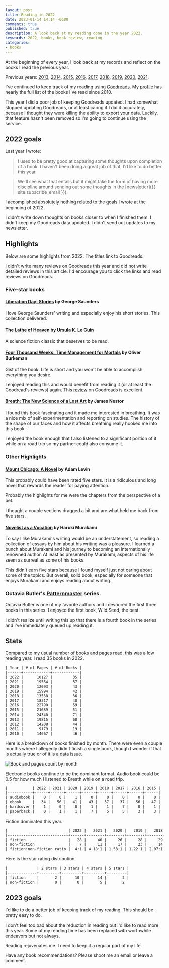 ```yaml
---
layout: post
title: Reading in 2022
date: 2023-01-14 14:14 -0600
comments: true
published: true
description: A look back at my reading done in the year 2022.
keywords: 2022, books, book review, reading
categories:
- books
---
```


At the beginning of every year, I look back at my records and reflect on the books I read the previous year.

Previous years: [2013](/blog/2014/01/01/using-incanter-to-review-my-2013-reading/), [2014](/blog/2015/01/08/reading-in-2014/), [2015](/blog/2016/03/13/reading-in-2015/), [2016](/blog/2017/01/04/reading-in-2016/), [2017](/blog/2018/03/03/reading-in-2017/), [2018](/blog/2019/01/21/reading-in-2018/), [2019](/blog/2020/01/11/reading-in-2019/), [2020](/blog/2021/01/24/reading-in-2020/), [2021](/blog/2022/01/02/reading-in-2021/).

I've continued to keep track of my reading using [Goodreads](http://goodreads.com).
My [profile](https://www.goodreads.com/user/show/3431614-jake-mccrary) has nearly the full list of the books I've read since 2010.

This year I did a poor job of keeping Goodreads updated.
I had somewhat stopped updating Goodreads, or at least caring if I did it accurately, because I thought they were killing the ability to export your data.
Luckily, that feature hasn't been removed so I'm going to continue using the service.

## 2022 goals

Last year I wrote:

> I used to be pretty good at capturing some thoughts upon completion of a book.
> I haven't been doing a great job of that.
> I'd like to do better this year.

> We'll see what that entails but it might take the form of having more discipline around sending out some thoughts in the [newsletter]({{ site.subscribe_email }}).

I accomplished absolutely nothing related to the goals I wrote at the beginning of 2022.

I didn't write down thoughts on books closer to when I finished them.
I didn't keep my Goodreads data updated.
I didn't send out updates to my newsletter.

## Highlights

Below are some highlights from 2022.
The titles link to Goodreads.

I didn't write many reviews on Goodreads this year and did not write detailed reviews in this article.
I'd encourage you to click the links and read reviews on Goodreads.

### Five-star books

#### [Liberation Day: Stories](https://www.goodreads.com/book/show/61033655-liberation-day) by George Saunders

I love George Saunders' writing and especially enjoy his short stories.
This collection delivered.

#### [The Lathe of Heaven](https://www.goodreads.com/book/show/53513520-the-lathe-of-heaven) by Ursula K. Le Guin

A science fiction classic that deserves to be read.

#### [Four Thousand Weeks: Time Management for Mortals](https://www.goodreads.com/book/show/55742688-four-thousand-weeks) by Oliver Burkeman

Gist of the book: Life is short and you won't be able to accomplish everything you desire.

I enjoyed reading this and would benefit from reading it (or at least the Goodread's reviews) again.
This [review](https://www.goodreads.com/review/show/4224854256?book_show_action=true) on Goodreads is excellent.

#### [Breath: The New Science of a Lost Art](https://www.goodreads.com/book/show/51202930-breath) by James Nestor

I found this book fascinating and it made me interested in breathing.
It was a nice mix of self-experimentation and reporting on studies.
The history of the shape of our faces and how it affects breathing really hooked me into this book.

I enjoyed the book enough that I also listened to a significant portion of it while on a road trip so my partner could also consume it.

### Other Highlights

#### [Mount Chicago: A Novel](https://www.goodreads.com/book/show/61741867-mount-chicago) by Adam Levin

This probably could have been rated five stars.
It is a ridiculous and long novel that rewards the reader for paying attention.

Probably the highlights for me were the chapters from the perspective of a pet.

I thought a couple sections dragged a bit and are what held me back from five stars.

#### [Novelist as a Vocation](https://www.goodreads.com/book/show/60387334-novelist-as-a-vocation) by Haruki Murakami

To say I like Murakami's writing would be an understatement, so reading a collection of essays by him about his writing was a pleasure.
I learned a bunch about Murakami and his journey to becoming an internationally renowned author.
At least as presented by Murakami, aspects of his life seem as surreal as some of his books.

This didn't earn five stars because I found myself just not caring about some of the topics.
But overall, solid book, especially for someone that enjoys Murakami and enjoys reading about writing.

### Octavia Butler's [Patternmaster](https://www.goodreads.com/series/55489-patternmaster) series.

Octavia Butler is one of my favorite authors and I devoured the first three books in this series.
I enjoyed the first book, Wild Seed, the best.

I didn't realize until writing this up that there is a fourth book in the series and I've immediately queued up reading it.

## Stats

Compared to my usual number of books and pages read, this was a low reading year.
I read 35 books in 2022.

```org
| Year | # of Pages | # of Books |
|------+------------+------------|
| 2022 |      10127 |         35 |
| 2021 |      19564 |         57 |
| 2020 |      12093 |         43 |
| 2019 |      15994 |         42 |
| 2018 |      13538 |         36 |
| 2017 |      18317 |         48 |
| 2016 |      22790 |         59 |
| 2015 |      21689 |         51 |
| 2014 |      24340 |         71 |
| 2013 |      19815 |         60 |
| 2012 |      14208 |         44 |
| 2011 |       9179 |         19 |
| 2010 |      14667 |         46 |
```

Here is a breakdown of books finished by month.
There were even a couple months where I allegedly didn't finish a single book, though I wonder if that is actually true or of it is a data issue.

![Book and pages count by month](/images/reading-by-month-2022.svg "Number of books and pages for each month")

Electronic books continue to be the dominant format.
Audio book could be 0.5 for how much I listened to Breath while on a road trip.

```org
|           | 2022 | 2021 | 2020 | 2019 | 2018 | 2017 | 2016 | 2015 |
|-----------+------+------+------+------+------+------+------+------|
| audiobook |    0 |    0 |    1 |    0 |    0 |    0 |    0 |    0 |
| ebook     |   34 |   56 |   41 |   43 |   37 |   37 |   56 |   47 |
| hardcover |    1 |    0 |    0 |    1 |    1 |    7 |    0 |    1 |
| paperback |    0 |    1 |    1 |    7 |    5 |    5 |    3 |    3 |
```

Fiction dominated this year.

```org
|                           | 2022 |   2021 |   2020 |   2019 |   2018 |
|---------------------------+------+--------+--------+--------+--------|
| fiction                   |   28 |     46 |     26 |     28 |     29 |
| non-fiction               |    7 |     11 |     17 |     23 |     14 |
| fiction:non-fiction ratio |  4:1 | 4.18:1 | 1.53:1 | 1.22:1 | 2.07:1 |

```

Here is the star rating distribution.

```org
|             | 2 stars | 3 stars | 4 stars | 5 stars |
|-------------+---------+---------+---------+---------|
| fiction     |       2 |      10 |      14 |       2 |
| non-fiction |       0 |       0 |       5 |       2
```

## 2023 goals

I'd like to do a better job of keeping track of my reading.
This should be pretty easy to do.

I don't feel too bad about the reduction in reading but I'd like to read more this year.
Some of my reading time has been replaced with worthwhile endeavors but not always.

Reading rejuvenates me.
I need to keep it a regular part of my life.

Have any book recommendations?
Please shoot me an email or leave a comment.
